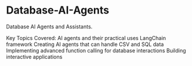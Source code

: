 # Database-AI-Agents
Database AI Agents and Assistants.

Key Topics Covered:
AI agents and their practical uses
LangChain framework
Creating AI agents that can handle CSV and SQL data
Implementing advanced function calling for database interactions
Building interactive applications
